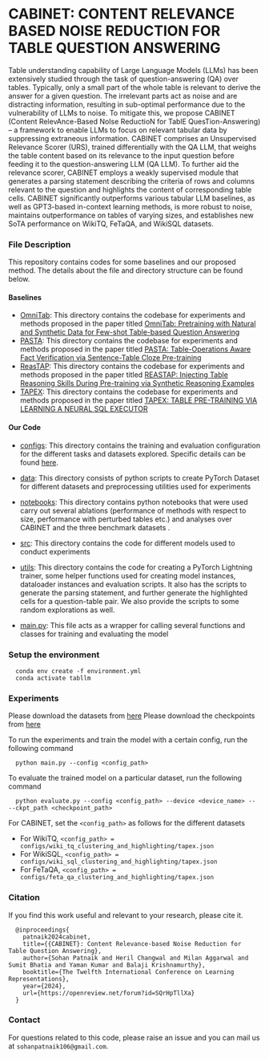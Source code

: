 # CABINET: CONTENT RELEVANCE BASED NOISE REDUCTION FOR TABLE QUESTION ANSWERING

Table understanding capability of Large Language Models (LLMs) has been extensively studied through the task of question-answering (QA) over tables. Typically, only a small part of the whole table is relevant to derive the answer for a given question. The irrelevant parts act as noise and are distracting information, resulting in sub-optimal performance due to the vulnerability of LLMs to noise. To mitigate this, we propose CABINET (Content RelevAnce-Based NoIse ReductioN for TablE QuesTion-Answering) – a framework to enable LLMs to focus on relevant tabular data by suppressing extraneous information. CABINET comprises an Unsupervised Relevance Scorer (URS), trained differentially with the QA LLM, that weighs the table content based on its relevance to the input question before feeding it to the question-answering LLM (QA LLM). To further aid the relevance scorer, CABINET employs a weakly supervised module that generates a parsing statement describing the criteria of rows and columns relevant to the question and highlights the content of corresponding table cells. CABINET significantly outperforms various tabular LLM baselines, as well as GPT3-based
in-context learning methods, is more robust to noise, maintains outperformance on tables of varying sizes, and establishes new SoTA performance on WikiTQ, FeTaQA, and WikiSQL datasets.

### File Description

This repository contains codes for some baselines and our proposed method. The details about the file and directory structure can be found below.

#### Baselines

- [OmniTab](./OmniTab): This directory contains the codebase for experiments and methods proposed in the paper titled [OmniTab: Pretraining with Natural and Synthetic Data for Few-shot Table-based Question Answering](https://aclanthology.org/2022.naacl-main.68.pdf)
- [PASTA](./PASTA): This directory contains the codebase for experiments and methods proposed in the paper titled [PASTA: Table-Operations Aware Fact Verification via Sentence-Table Cloze Pre-training](https://aclanthology.org/2022.emnlp-main.331.pdf)
- [ReasTAP](./ReasTAP): This directory contains the codebase for experiments and methods proposed in the paper titled [REASTAP: Injecting Table Reasoning Skills During Pre-training via Synthetic Reasoning Examples](https://aclanthology.org/2022.emnlp-main.615.pdf)
- [TAPEX](./TAPEX): This directory contains the codebase for experiments and methods proposed in the paper titled [TAPEX: TABLE PRE-TRAINING VIA LEARNING A NEURAL SQL EXECUTOR](https://arxiv.org/pdf/2107.07653.pdf)

#### Our Code

- [configs](./configs): This directory contains the training and evaluation configuration for the different tasks and datasets explored. Specific details can be found [here]().

- [data](./data): This directory consists of python scripts to create PyTorch Dataset for different datasets and preprocessing utilities used for experiments

- [notebooks](./data): This directory contains python notebooks that were used carry out several ablations (performance of methods with respect to size, performance with perturbed tables etc.) and analyses over CABINET and the three benchmark datasets .

- [src](./src): This directory contains the code for different models used to conduct experiments

- [utils](./utils): This directory contains the code for creating a PyTorch Lightning trainer, some helper functions used for creating model instances, dataloader instances and evaluation scripts. It also has the scripts to generate the parsing statement, and further generate the highlighted cells for a question-table pair. We also provide the scripts to some random explorations as well.

- [main.py](./main.py): This file acts as a wrapper for calling several functions and classes for training and evaluating the model

### Setup the environment  

```
  conda env create -f environment.yml
  conda activate tabllm
```

### Experiments

Please download the datasets from [here](https://drive.google.com/drive/folders/1Jl0poE5EDflVccDJZ8JNEzmQOZ_D_z-t?usp=drive_link)
Please download the checkpoints from [here](https://drive.google.com/drive/folders/1h7BkGdJqxWYL1IHFj7N7efm36Lv9bZN2?usp=sharing)

To run the experiments and train the model with a certain config, run the following command
```
  python main.py --config <config_path>
```

To evaluate the trained model on a particular dataset, run the following command
```
  python evaluate.py --config <config_path> --device <device_name> -- --ckpt_path <checkpoint_path>
```

For CABINET, set the ```<config_path>``` as follows for the different datasets
- For WikiTQ, ```<config_path> = configs/wiki_tq_clustering_and_highlighting/tapex.json```
- For WikiSQL, ```<config_path> = configs/wiki_sql_clustering_and_highlighting/tapex.json```
- For FeTaQA, ```<config_path> = configs/feta_qa_clustering_and_highlighting/tapex.json```

### Citation

If you find this work useful and relevant to your research, please cite it. 
```
  @inproceedings{
    patnaik2024cabinet,
    title={{CABINET}: Content Relevance-based Noise Reduction for Table Question Answering},
    author={Sohan Patnaik and Heril Changwal and Milan Aggarwal and Sumit Bhatia and Yaman Kumar and Balaji Krishnamurthy},
    booktitle={The Twelfth International Conference on Learning Representations},
    year={2024},
    url={https://openreview.net/forum?id=SQrHpTllXa}
  }
```
### Contact
For questions related to this code, please raise an issue and you can mail us at `sohanpatnaik106@gmail.com`.
